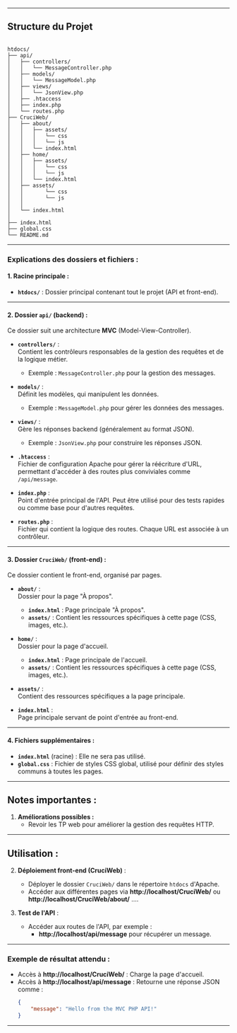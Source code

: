 
---

## Structure du Projet

```

htdocs/
├── api/
│   ├── controllers/
│   │   └── MessageController.php
│   ├── models/
│   │   └── MessageModel.php
│   ├── views/
│   │   └── JsonView.php
│   ├── .htaccess
│   ├── index.php
│   └── routes.php
├── CruciWeb/
│   ├── about/
│   │   ├── assets/
│   │   │   └── css
│   │   │   └── js
│   │   └── index.html
│   ├── home/
│   │   ├── assets/
│   │   │   └── css
│   │   │   └── js
│   │   └── index.html
│   ├── assets/
│   │       └── css
│   │       └── js
│   │   
│   └── index.html
│
├── index.html
├── global.css
└── README.md
```

---

### **Explications des dossiers et fichiers :**

#### **1. Racine principale :**
- **`htdocs/`** : Dossier principal contenant tout le projet (API et front-end).

---

#### **2. Dossier `api/` (backend) :**
Ce dossier suit une architecture **MVC** (Model-View-Controller).

- **`controllers/`** :  
  Contient les contrôleurs responsables de la gestion des requêtes et de la logique métier.
  - Exemple : `MessageController.php` pour la gestion des messages.

- **`models/`** :  
  Définit les modèles, qui manipulent les données.
  - Exemple : `MessageModel.php` pour gérer les données des messages.

- **`views/`** :  
  Gère les réponses backend (généralement au format JSON).
  - Exemple : `JsonView.php` pour construire les réponses JSON.

- **`.htaccess`** :  
  Fichier de configuration Apache pour gérer la réécriture d'URL, permettant d'accéder à des routes plus conviviales comme `/api/message`.

- **`index.php`** :  
  Point d'entrée principal de l'API. Peut être utilisé pour des tests rapides ou comme base pour d'autres requêtes.

- **`routes.php`** :  
  Fichier qui contient la logique des routes. Chaque URL est associée à un contrôleur.

---

#### **3. Dossier `CruciWeb/` (front-end) :**
Ce dossier contient le front-end, organisé par pages.

- **`about/`** :  
  Dossier pour la page "À propos".
  - **`index.html`** : Page principale "À propos".
  - **`assets/`** : Contient les ressources spécifiques à cette page (CSS, images, etc.).

- **`home/`** :  
  Dossier pour la page d'accueil.
  - **`index.html`** : Page principale de l'accueil.
  - **`assets/`** : Contient les ressources spécifiques à cette page (CSS, images, etc.).

- **`assets/`** :  
  Contient des ressources spécifiques a la page principale.

- **`index.html`** :  
  Page principale servant de point d'entrée au front-end.

---

#### **4. Fichiers supplémentaires :**
- **`index.html`** (racine) : Elle ne sera pas utilisé.
- **`global.css`** : Fichier de styles CSS global, utilisé pour définir des styles communs à toutes les pages.

---

## Notes importantes :


1. **Améliorations possibles :**
   - Revoir les TP web pour améliorer la gestion des requêtes HTTP.

---

## Utilisation :


2. **Déploiement front-end (CruciWeb)** :
   - Déployer le dossier `CruciWeb/` dans le répertoire `htdocs` d'Apache.
   - Accéder aux différentes pages via **http://localhost/CruciWeb/** ou **http://localhost/CruciWeb/about/** ....

3. **Test de l'API** :
   - Accéder aux routes de l'API, par exemple :
     - **http://localhost/api/message** pour récupérer un message.

---

### Exemple de résultat attendu :
- Accès à **http://localhost/CruciWeb/** : Charge la page d'accueil.
- Accès à **http://localhost/api/message** : Retourne une réponse JSON comme :
  ```json
  {
      "message": "Hello from the MVC PHP API!"
  }
  ```

---
```
